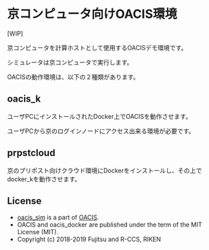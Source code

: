 # 京コンピュータ向けOACIS環境

[WIP]

京コンピュータを計算ホストとして使用するOACISデモ環境です。

シミュレータは京コンピュータで実行します。

OACISの動作環境は、以下の２種類があります。

## oacis_k

ユーザPCにインストールされたDocker上でOACISを動作させます。

ユーザPCから京のログインノードにアクセス出来る環境が必要です。

## prpstcloud

京のプリポスト向けクラウド環境にDockerをインストールし、その上でdocker_kを動作させます。


## License

- [oacis_sim](https://github.com/Fujitsu-Nagano-CES/oacis_sim) is a part of [OACIS](https://github.com/crest-cassia/oacis).
- OACIS and oacis_docker are published under the term of the MIT License (MIT).
- Copyright (c) 2018-2019 Fujitsu and R-CCS, RIKEN

